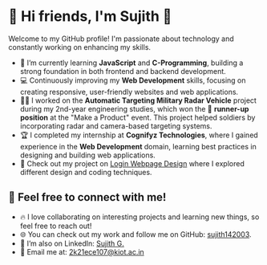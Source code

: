 # 👋 Hi friends, I'm Sujith 👋

Welcome to my GitHub profile! I'm passionate about technology and constantly working on enhancing my skills.

- 🌱 I’m currently learning **JavaScript** and **C-Programming**, building a strong foundation in both frontend and backend development.
- 💻 Continuously improving my **Web Development** skills, focusing on creating responsive, user-friendly websites and web applications.
- 👨‍💻 I worked on the **Automatic Targeting Military Radar Vehicle** project during my 2nd-year engineering studies, which won the 🥈 **runner-up position** at the "Make a Product" event. This project helped soldiers by incorporating radar and camera-based targeting systems.
- 🏆 I completed my internship at **Cognifyz Technologies**, where I gained experience in the **Web Development** domain, learning best practices in designing and building web applications.
- 🔗 Check out my project on [Login Webpage Design](https://github.com/sujith142003/Login-Webpage-Design-) where I explored different design and coding techniques.


## 💬 Feel free to connect with me!

- 🔥 I love collaborating on interesting projects and learning new things, so feel free to reach out!
- 🌐 You can check out my work and follow me on GitHub: [sujith142003](https://github.com/sujith142003).
- 💼 I’m also on LinkedIn: [Sujith G.](https://www.linkedin.com/in/sujithg20030914/)
- 📧 Email me at: [2k21ece107@kiot.ac.in](mailto:2k21ece107@kiot.ac.in)
